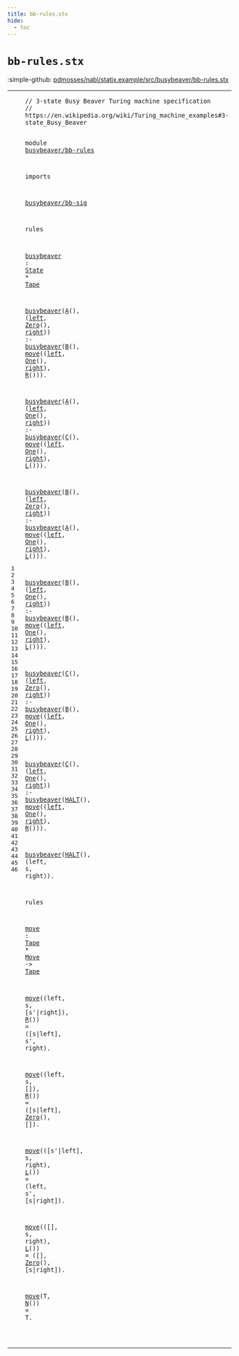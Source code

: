```yaml
---
title: bb-rules.stx
hide:
  - toc
---
```


# `bb-rules.stx`

:simple-github: [pdmosses/nabl/statix.example/src/busybeaver/bb-rules.stx]

[pdmosses/nabl/statix.example/src/busybeaver/bb-rules.stx]: https://github.com/pdmosses/nabl/blob/master/statix.example/src/busybeaver/bb-rules.stx "The source file on GitHub"

<div class="stx"><table class="highlighttable"><tbody><tr><td class="linenos"><div class="linenodiv"><pre><span></span>1
2
3
4
5
6
7
8
9
10
11
12
13
14
15
16
17
18
19
20
21
22
23
24
25
26
27
28
29
30
31
32
33
34
35
36
37
38
39
40
41
42
43
44
45
46
</pre></div></td>
<td class="code"><pre><code><span class="layout">// 3-state Busy Beaver Turing machine specification</span>
<span class="layout">// https://en.wikipedia.org/wiki/Turing_machine_examples#3-state_Busy_Beaver</span>

<span class="keyword">module</span> <a href="../bb-test.stxtest/#busybeaver/bb-rules_207_226" id="busybeaver/bb-rules_137_156" title="Referenced at ../bb-test.stxtest line 11"><span class="token sort_Id">busybeaver/bb-rules</span></a>

<span class="keyword">imports</span>

  <a href="../bb-sig.stx/#busybeaver/bb-sig_137_154" id="busybeaver/bb-sig_169_186" title="Defined at ../bb-sig.stx line 4"><span class="token sort_Id">busybeaver/bb-sig</span></a>

<span class="keyword">rules</span>

  <a href="#busybeaver_226_236" id="busybeaver_197_207" title="Referenced at line 14, 15, 17, 18, 20, 21, 23, 24, 26, 27, 29, 30, 32; ../bb-test.stxtest line 6"><span class="token sort_Id">busybeaver</span></a> <span class="operator">:</span> <span class="cons_SimpleSort"><a href="../bb-sig.stx/#State_175_180" id="State_210_215" title="Defined at ../bb-sig.stx line 8"><span class="token sort_Id">State</span></a></span> <span class="operator">*</span> <span class="cons_SimpleSort"><a href="../bb-sig.stx/#Tape_402_406" id="Tape_218_222" title="Defined at ../bb-sig.stx line 23"><span class="token sort_Id">Tape</span></a></span>

  <a href="#busybeaver_197_207" id="busybeaver_226_236" title="Defined at line 12"><span class="token sort_Id">busybeaver</span></a><span class="operator">(</span><span class="cons_Op"><a href="../bb-sig.stx/#A_198_199" id="A_237_238" title="Defined at ../bb-sig.stx line 9"><span class="token sort_Id">A</span></a>()</span><span class="operator">,</span> <span class="operator">(</span><span class="cons_Var"><a href="#left_294_298" id="left_243_247" title="Referenced at line 15"><span class="token sort_Id">left</span></a></span><span class="operator">,</span> <span class="cons_Op"><a href="../bb-sig.stx/#Zero_295_299" id="Zero_249_253" title="Defined at ../bb-sig.stx line 15"><span class="token sort_Id">Zero</span></a>()</span><span class="operator">,</span> <span class="cons_Var"><a href="#right_307_312" id="right_257_262" title="Referenced at line 15"><span class="token sort_Id">right</span></a></span><span class="operator">))</span> <span class="operator">:-</span>
    <a href="#busybeaver_197_207" id="busybeaver_272_282" title="Defined at line 12"><span class="token sort_Id">busybeaver</span></a><span class="operator">(</span><span class="cons_Op"><a href="../bb-sig.stx/#B_215_216" id="B_283_284" title="Defined at ../bb-sig.stx line 10"><span class="token sort_Id">B</span></a>()</span><span class="operator">,</span> <a href="#move_868_872" id="move_288_292" title="Defined at line 36"><span class="token sort_Id">move</span></a><span class="operator">((</span><span class="cons_Var"><a href="#left_243_247" id="left_294_298" title="Defined at line 14"><span class="token sort_Id">left</span></a></span><span class="operator">,</span> <span class="cons_Op"><a href="../bb-sig.stx/#One_313_316" id="One_300_303" title="Defined at ../bb-sig.stx line 16"><span class="token sort_Id">One</span></a>()</span><span class="operator">,</span> <span class="cons_Var"><a href="#right_257_262" id="right_307_312" title="Defined at line 14"><span class="token sort_Id">right</span></a></span><span class="operator">),</span> <span class="cons_Op"><a href="../bb-sig.stx/#R_358_359" id="R_315_316" title="Defined at ../bb-sig.stx line 19"><span class="token sort_Id">R</span></a>()</span><span class="operator">)).</span>

  <a href="#busybeaver_197_207" id="busybeaver_325_335" title="Defined at line 12"><span class="token sort_Id">busybeaver</span></a><span class="operator">(</span><span class="cons_Op"><a href="../bb-sig.stx/#A_198_199" id="A_336_337" title="Defined at ../bb-sig.stx line 9"><span class="token sort_Id">A</span></a>()</span><span class="operator">,</span> <span class="operator">(</span><span class="cons_Var"><a href="#left_392_396" id="left_342_346" title="Referenced at line 18"><span class="token sort_Id">left</span></a></span><span class="operator">,</span> <span class="cons_Op"><a href="../bb-sig.stx/#One_313_316" id="One_348_351" title="Defined at ../bb-sig.stx line 16"><span class="token sort_Id">One</span></a>()</span><span class="operator">,</span> <span class="cons_Var"><a href="#right_405_410" id="right_355_360" title="Referenced at line 18"><span class="token sort_Id">right</span></a></span><span class="operator">))</span> <span class="operator">:-</span>
    <a href="#busybeaver_197_207" id="busybeaver_370_380" title="Defined at line 12"><span class="token sort_Id">busybeaver</span></a><span class="operator">(</span><span class="cons_Op"><a href="../bb-sig.stx/#C_232_233" id="C_381_382" title="Defined at ../bb-sig.stx line 11"><span class="token sort_Id">C</span></a>()</span><span class="operator">,</span> <a href="#move_868_872" id="move_386_390" title="Defined at line 36"><span class="token sort_Id">move</span></a><span class="operator">((</span><span class="cons_Var"><a href="#left_342_346" id="left_392_396" title="Defined at line 17"><span class="token sort_Id">left</span></a></span><span class="operator">,</span> <span class="cons_Op"><a href="../bb-sig.stx/#One_313_316" id="One_398_401" title="Defined at ../bb-sig.stx line 16"><span class="token sort_Id">One</span></a>()</span><span class="operator">,</span> <span class="cons_Var"><a href="#right_355_360" id="right_405_410" title="Defined at line 17"><span class="token sort_Id">right</span></a></span><span class="operator">),</span> <span class="cons_Op"><a href="../bb-sig.stx/#L_371_372" id="L_413_414" title="Defined at ../bb-sig.stx line 20"><span class="token sort_Id">L</span></a>()</span><span class="operator">)).</span>

  <a href="#busybeaver_197_207" id="busybeaver_423_433" title="Defined at line 12"><span class="token sort_Id">busybeaver</span></a><span class="operator">(</span><span class="cons_Op"><a href="../bb-sig.stx/#B_215_216" id="B_434_435" title="Defined at ../bb-sig.stx line 10"><span class="token sort_Id">B</span></a>()</span><span class="operator">,</span> <span class="operator">(</span><span class="cons_Var"><a href="#left_491_495" id="left_440_444" title="Referenced at line 21"><span class="token sort_Id">left</span></a></span><span class="operator">,</span> <span class="cons_Op"><a href="../bb-sig.stx/#Zero_295_299" id="Zero_446_450" title="Defined at ../bb-sig.stx line 15"><span class="token sort_Id">Zero</span></a>()</span><span class="operator">,</span> <span class="cons_Var"><a href="#right_504_509" id="right_454_459" title="Referenced at line 21"><span class="token sort_Id">right</span></a></span><span class="operator">))</span> <span class="operator">:-</span>
    <a href="#busybeaver_197_207" id="busybeaver_469_479" title="Defined at line 12"><span class="token sort_Id">busybeaver</span></a><span class="operator">(</span><span class="cons_Op"><a href="../bb-sig.stx/#A_198_199" id="A_480_481" title="Defined at ../bb-sig.stx line 9"><span class="token sort_Id">A</span></a>()</span><span class="operator">,</span> <a href="#move_868_872" id="move_485_489" title="Defined at line 36"><span class="token sort_Id">move</span></a><span class="operator">((</span><span class="cons_Var"><a href="#left_440_444" id="left_491_495" title="Defined at line 20"><span class="token sort_Id">left</span></a></span><span class="operator">,</span> <span class="cons_Op"><a href="../bb-sig.stx/#One_313_316" id="One_497_500" title="Defined at ../bb-sig.stx line 16"><span class="token sort_Id">One</span></a>()</span><span class="operator">,</span> <span class="cons_Var"><a href="#right_454_459" id="right_504_509" title="Defined at line 20"><span class="token sort_Id">right</span></a></span><span class="operator">),</span> <span class="cons_Op"><a href="../bb-sig.stx/#L_371_372" id="L_512_513" title="Defined at ../bb-sig.stx line 20"><span class="token sort_Id">L</span></a>()</span><span class="operator">)).</span>

  <a href="#busybeaver_197_207" id="busybeaver_522_532" title="Defined at line 12"><span class="token sort_Id">busybeaver</span></a><span class="operator">(</span><span class="cons_Op"><a href="../bb-sig.stx/#B_215_216" id="B_533_534" title="Defined at ../bb-sig.stx line 10"><span class="token sort_Id">B</span></a>()</span><span class="operator">,</span> <span class="operator">(</span><span class="cons_Var"><a href="#left_589_593" id="left_539_543" title="Referenced at line 24"><span class="token sort_Id">left</span></a></span><span class="operator">,</span> <span class="cons_Op"><a href="../bb-sig.stx/#One_313_316" id="One_545_548" title="Defined at ../bb-sig.stx line 16"><span class="token sort_Id">One</span></a>()</span><span class="operator">,</span> <span class="cons_Var"><a href="#right_602_607" id="right_552_557" title="Referenced at line 24"><span class="token sort_Id">right</span></a></span><span class="operator">))</span> <span class="operator">:-</span>
    <a href="#busybeaver_197_207" id="busybeaver_567_577" title="Defined at line 12"><span class="token sort_Id">busybeaver</span></a><span class="operator">(</span><span class="cons_Op"><a href="../bb-sig.stx/#B_215_216" id="B_578_579" title="Defined at ../bb-sig.stx line 10"><span class="token sort_Id">B</span></a>()</span><span class="operator">,</span> <a href="#move_868_872" id="move_583_587" title="Defined at line 36"><span class="token sort_Id">move</span></a><span class="operator">((</span><span class="cons_Var"><a href="#left_539_543" id="left_589_593" title="Defined at line 23"><span class="token sort_Id">left</span></a></span><span class="operator">,</span> <span class="cons_Op"><a href="../bb-sig.stx/#One_313_316" id="One_595_598" title="Defined at ../bb-sig.stx line 16"><span class="token sort_Id">One</span></a>()</span><span class="operator">,</span> <span class="cons_Var"><a href="#right_552_557" id="right_602_607" title="Defined at line 23"><span class="token sort_Id">right</span></a></span><span class="operator">),</span> <span class="cons_Op"><a href="../bb-sig.stx/#L_371_372" id="L_610_611" title="Defined at ../bb-sig.stx line 20"><span class="token sort_Id">L</span></a>()</span><span class="operator">)).</span>

  <a href="#busybeaver_197_207" id="busybeaver_620_630" title="Defined at line 12"><span class="token sort_Id">busybeaver</span></a><span class="operator">(</span><span class="cons_Op"><a href="../bb-sig.stx/#C_232_233" id="C_631_632" title="Defined at ../bb-sig.stx line 11"><span class="token sort_Id">C</span></a>()</span><span class="operator">,</span> <span class="operator">(</span><span class="cons_Var"><a href="#left_688_692" id="left_637_641" title="Referenced at line 27"><span class="token sort_Id">left</span></a></span><span class="operator">,</span> <span class="cons_Op"><a href="../bb-sig.stx/#Zero_295_299" id="Zero_643_647" title="Defined at ../bb-sig.stx line 15"><span class="token sort_Id">Zero</span></a>()</span><span class="operator">,</span> <span class="cons_Var"><a href="#right_701_706" id="right_651_656" title="Referenced at line 27"><span class="token sort_Id">right</span></a></span><span class="operator">))</span> <span class="operator">:-</span>
    <a href="#busybeaver_197_207" id="busybeaver_666_676" title="Defined at line 12"><span class="token sort_Id">busybeaver</span></a><span class="operator">(</span><span class="cons_Op"><a href="../bb-sig.stx/#B_215_216" id="B_677_678" title="Defined at ../bb-sig.stx line 10"><span class="token sort_Id">B</span></a>()</span><span class="operator">,</span> <a href="#move_868_872" id="move_682_686" title="Defined at line 36"><span class="token sort_Id">move</span></a><span class="operator">((</span><span class="cons_Var"><a href="#left_637_641" id="left_688_692" title="Defined at line 26"><span class="token sort_Id">left</span></a></span><span class="operator">,</span> <span class="cons_Op"><a href="../bb-sig.stx/#One_313_316" id="One_694_697" title="Defined at ../bb-sig.stx line 16"><span class="token sort_Id">One</span></a>()</span><span class="operator">,</span> <span class="cons_Var"><a href="#right_651_656" id="right_701_706" title="Defined at line 26"><span class="token sort_Id">right</span></a></span><span class="operator">),</span> <span class="cons_Op"><a href="../bb-sig.stx/#L_371_372" id="L_709_710" title="Defined at ../bb-sig.stx line 20"><span class="token sort_Id">L</span></a>()</span><span class="operator">)).</span>

  <a href="#busybeaver_197_207" id="busybeaver_719_729" title="Defined at line 12"><span class="token sort_Id">busybeaver</span></a><span class="operator">(</span><span class="cons_Op"><a href="../bb-sig.stx/#C_232_233" id="C_730_731" title="Defined at ../bb-sig.stx line 11"><span class="token sort_Id">C</span></a>()</span><span class="operator">,</span> <span class="operator">(</span><span class="cons_Var"><a href="#left_789_793" id="left_736_740" title="Referenced at line 30"><span class="token sort_Id">left</span></a></span><span class="operator">,</span> <span class="cons_Op"><a href="../bb-sig.stx/#One_313_316" id="One_742_745" title="Defined at ../bb-sig.stx line 16"><span class="token sort_Id">One</span></a>()</span><span class="operator">,</span> <span class="cons_Var"><a href="#right_802_807" id="right_749_754" title="Referenced at line 30"><span class="token sort_Id">right</span></a></span><span class="operator">))</span> <span class="operator">:-</span>
    <a href="#busybeaver_197_207" id="busybeaver_764_774" title="Defined at line 12"><span class="token sort_Id">busybeaver</span></a><span class="operator">(</span><span class="cons_Op"><a href="../bb-sig.stx/#HALT_249_253" id="HALT_775_779" title="Defined at ../bb-sig.stx line 12"><span class="token sort_Id">HALT</span></a>()</span><span class="operator">,</span> <a href="#move_868_872" id="move_783_787" title="Defined at line 36"><span class="token sort_Id">move</span></a><span class="operator">((</span><span class="cons_Var"><a href="#left_736_740" id="left_789_793" title="Defined at line 29"><span class="token sort_Id">left</span></a></span><span class="operator">,</span> <span class="cons_Op"><a href="../bb-sig.stx/#One_313_316" id="One_795_798" title="Defined at ../bb-sig.stx line 16"><span class="token sort_Id">One</span></a>()</span><span class="operator">,</span> <span class="cons_Var"><a href="#right_749_754" id="right_802_807" title="Defined at line 29"><span class="token sort_Id">right</span></a></span><span class="operator">),</span> <span class="cons_Op"><a href="../bb-sig.stx/#R_358_359" id="R_810_811" title="Defined at ../bb-sig.stx line 19"><span class="token sort_Id">R</span></a>()</span><span class="operator">)).</span>

  <a href="#busybeaver_197_207" id="busybeaver_820_830" title="Defined at line 12"><span class="token sort_Id">busybeaver</span></a><span class="operator">(</span><span class="cons_Op"><a href="../bb-sig.stx/#HALT_249_253" id="HALT_831_835" title="Defined at ../bb-sig.stx line 12"><span class="token sort_Id">HALT</span></a>()</span><span class="operator">,</span> <span class="operator">(</span><span class="cons_Var"><span id="left_840_844" title="Not referenced locally, nor via imports"><span class="token sort_Id">left</span></span></span><span class="operator">,</span> <span class="cons_Var"><span id="s_846_847" title="Not referenced locally, nor via imports"><span class="token sort_Id">s</span></span></span><span class="operator">,</span> <span class="cons_Var"><span id="right_849_854" title="Not referenced locally, nor via imports"><span class="token sort_Id">right</span></span></span><span class="operator">)).</span>

<span class="keyword">rules</span>

  <a href="#move_288_292" id="move_868_872" title="Referenced at line 15, 18, 21, 24, 27, 30, 38, 40, 42, 44, 46"><span class="token sort_Id">move</span></a> <span class="operator">:</span> <span class="cons_SimpleSort"><a href="../bb-sig.stx/#Tape_402_406" id="Tape_875_879" title="Defined at ../bb-sig.stx line 23"><span class="token sort_Id">Tape</span></a></span> <span class="operator">*</span> <span class="cons_SimpleSort"><a href="../bb-sig.stx/#Move_336_340" id="Move_882_886" title="Defined at ../bb-sig.stx line 18"><span class="token sort_Id">Move</span></a></span> <span class="operator">-&gt;</span> <span class="cons_SimpleSort"><a href="../bb-sig.stx/#Tape_402_406" id="Tape_890_894" title="Defined at ../bb-sig.stx line 23"><span class="token sort_Id">Tape</span></a></span>

  <a href="#move_868_872" id="move_898_902" title="Defined at line 36"><span class="token sort_Id">move</span></a><span class="operator">((</span><span class="cons_Var">left</span><span class="operator">,</span> <span class="cons_Var">s</span><span class="operator">,</span> <span class="operator">[</span><span class="cons_Var"><span id="s'_914_916" title="Not referenced locally, nor via imports"><span class="token sort_Id">s'</span></span></span><span class="operator">|</span><span class="cons_Var">right</span><span class="operator">]),</span> <span class="cons_Op"><a href="../bb-sig.stx/#R_358_359" id="R_926_927" title="Defined at ../bb-sig.stx line 19"><span class="token sort_Id">R</span></a>()</span><span class="operator">)</span> <span class="operator">=</span> <span class="operator">([</span><span class="cons_Var"><span id="s_935_936" title="Not referenced locally, nor via imports"><span class="token sort_Id">s</span></span></span><span class="operator">|</span><span class="cons_Var"><span id="left_937_941" title="Not referenced locally, nor via imports"><span class="token sort_Id">left</span></span></span><span class="operator">],</span> <span class="cons_Var">s'</span><span class="operator">,</span> <span class="cons_Var"><span id="right_948_953" title="Not referenced locally, nor via imports"><span class="token sort_Id">right</span></span></span><span class="operator">).</span>

  <a href="#move_868_872" id="move_959_963" title="Defined at line 36"><span class="token sort_Id">move</span></a><span class="operator">((</span><span class="cons_Var">left</span><span class="operator">,</span> <span class="cons_Var">s</span><span class="operator">,</span> <span class="operator">[]),</span> <span class="cons_Op"><a href="../bb-sig.stx/#R_358_359" id="R_979_980" title="Defined at ../bb-sig.stx line 19"><span class="token sort_Id">R</span></a>()</span><span class="operator">)</span> <span class="operator">=</span> <span class="operator">([</span><span class="cons_Var"><span id="s_988_989" title="Not referenced locally, nor via imports"><span class="token sort_Id">s</span></span></span><span class="operator">|</span><span class="cons_Var"><span id="left_990_994" title="Not referenced locally, nor via imports"><span class="token sort_Id">left</span></span></span><span class="operator">],</span> <span class="cons_Op"><a href="../bb-sig.stx/#Zero_295_299" id="Zero_997_1001" title="Defined at ../bb-sig.stx line 15"><span class="token sort_Id">Zero</span></a>()</span><span class="operator">,</span> <span class="operator">[]).</span>

  <a href="#move_868_872" id="move_1013_1017" title="Defined at line 36"><span class="token sort_Id">move</span></a><span class="operator">(([</span><span class="cons_Var">s'</span><span class="operator">|</span><span class="cons_Var">left</span><span class="operator">],</span> <span class="cons_Var">s</span><span class="operator">,</span> <span class="cons_Var">right</span><span class="operator">),</span> <span class="cons_Op"><a href="../bb-sig.stx/#L_371_372" id="L_1041_1042" title="Defined at ../bb-sig.stx line 20"><span class="token sort_Id">L</span></a>()</span><span class="operator">)</span> <span class="operator">=</span> <span class="operator">(</span><span class="cons_Var"><span id="left_1049_1053" title="Not referenced locally, nor via imports"><span class="token sort_Id">left</span></span></span><span class="operator">,</span> <span class="cons_Var"><span id="s'_1055_1057" title="Not referenced locally, nor via imports"><span class="token sort_Id">s'</span></span></span><span class="operator">,</span> <span class="operator">[</span><span class="cons_Var"><span id="s_1060_1061" title="Not referenced locally, nor via imports"><span class="token sort_Id">s</span></span></span><span class="operator">|</span><span class="cons_Var"><span id="right_1062_1067" title="Not referenced locally, nor via imports"><span class="token sort_Id">right</span></span></span><span class="operator">]).</span>

  <a href="#move_868_872" id="move_1074_1078" title="Defined at line 36"><span class="token sort_Id">move</span></a><span class="operator">(([],</span> <span class="cons_Var"><span id="s_1084_1085" title="Not referenced locally, nor via imports"><span class="token sort_Id">s</span></span></span><span class="operator">,</span> <span class="cons_Var"><span id="right_1087_1092" title="Not referenced locally, nor via imports"><span class="token sort_Id">right</span></span></span><span class="operator">),</span> <span class="cons_Op"><a href="../bb-sig.stx/#L_371_372" id="L_1095_1096" title="Defined at ../bb-sig.stx line 20"><span class="token sort_Id">L</span></a>()</span><span class="operator">)</span> <span class="operator">=</span> <span class="operator">([],</span> <span class="cons_Op"><a href="../bb-sig.stx/#Zero_295_299" id="Zero_1107_1111" title="Defined at ../bb-sig.stx line 15"><span class="token sort_Id">Zero</span></a>()</span><span class="operator">,</span> <span class="operator">[</span><span class="cons_Var">s</span><span class="operator">|</span><span class="cons_Var">right</span><span class="operator">]).</span>

  <a href="#move_868_872" id="move_1130_1134" title="Defined at line 36"><span class="token sort_Id">move</span></a><span class="operator">(</span><span class="cons_Var">T</span><span class="operator">,</span> <span class="cons_Op"><a href="../bb-sig.stx/#N_384_385" id="N_1138_1139" title="Defined at ../bb-sig.stx line 21"><span class="token sort_Id">N</span></a>()</span><span class="operator">)</span> <span class="operator">=</span> <span class="cons_Var"><span id="T_1145_1146" title="Not referenced locally, nor via imports"><span class="token sort_Id">T</span></span></span><span class="operator">.</span>

</code></pre></td></tr></tbody></table></div>